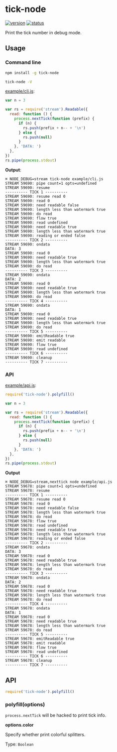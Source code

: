 # tick-node
[![version](https://img.shields.io/npm/v/tick-node.svg)](https://www.npmjs.org/package/tick-node)
[![status](https://travis-ci.org/zoubin/tick-node.svg?branch=master)](https://travis-ci.org/zoubin/tick-node)

Print the tick number in debug mode.

## Usage

### Command line

```bash
npm install -g tick-node

tick-node -V

```

[example/cli.js](example/cli.js):
```js
var n = 3

var rs = require('stream').Readable({
  read: function () {
    process.nextTick(function (prefix) {
      if (n) {
        rs.push(prefix + n-- + '\n')
      } else {
        rs.push(null)
      }
    }, 'DATA: ')
  },
})
rs.pipe(process.stdout)

```

**Output**:

```
⌘ NODE_DEBUG=stream tick-node example/cli.js
STREAM 59690: pipe count=1 opts=undefined
STREAM 59690: resume
---------- TICK 1 ----------
STREAM 59690: resume read 0
STREAM 59690: read 0
STREAM 59690: need readable false
STREAM 59690: length less than watermark true
STREAM 59690: do read
STREAM 59690: flow true
STREAM 59690: read undefined
STREAM 59690: need readable true
STREAM 59690: length less than watermark true
STREAM 59690: reading or ended false
---------- TICK 2 ----------
STREAM 59690: ondata
DATA: 3
STREAM 59690: read 0
STREAM 59690: need readable true
STREAM 59690: length less than watermark true
STREAM 59690: do read
---------- TICK 3 ----------
STREAM 59690: ondata
DATA: 2
STREAM 59690: read 0
STREAM 59690: need readable true
STREAM 59690: length less than watermark true
STREAM 59690: do read
---------- TICK 4 ----------
STREAM 59690: ondata
DATA: 1
STREAM 59690: read 0
STREAM 59690: need readable true
STREAM 59690: length less than watermark true
STREAM 59690: do read
---------- TICK 5 ----------
STREAM 59690: emitReadable true
STREAM 59690: emit readable
STREAM 59690: flow true
STREAM 59690: read undefined
---------- TICK 6 ----------
STREAM 59690: cleanup
---------- TICK 7 ----------

```


### API

[example/api.js](example/api.js):

```js
require('tick-node').polyfill()

var n = 3

var rs = require('stream').Readable({
  read: function () {
    process.nextTick(function (prefix) {
      if (n) {
        rs.push(prefix + n-- + '\n')
      } else {
        rs.push(null)
      }
    }, 'DATA: ')
  },
})
rs.pipe(process.stdout)

```

**Output**

```
⌘ NODE_DEBUG=stream,nexttick node example/api.js
STREAM 59678: pipe count=1 opts=undefined
STREAM 59678: resume
---------- TICK 1 ----------
STREAM 59678: resume read 0
STREAM 59678: read 0
STREAM 59678: need readable false
STREAM 59678: length less than watermark true
STREAM 59678: do read
STREAM 59678: flow true
STREAM 59678: read undefined
STREAM 59678: need readable true
STREAM 59678: length less than watermark true
STREAM 59678: reading or ended false
---------- TICK 2 ----------
STREAM 59678: ondata
DATA: 3
STREAM 59678: read 0
STREAM 59678: need readable true
STREAM 59678: length less than watermark true
STREAM 59678: do read
---------- TICK 3 ----------
STREAM 59678: ondata
DATA: 2
STREAM 59678: read 0
STREAM 59678: need readable true
STREAM 59678: length less than watermark true
STREAM 59678: do read
---------- TICK 4 ----------
STREAM 59678: ondata
DATA: 1
STREAM 59678: read 0
STREAM 59678: need readable true
STREAM 59678: length less than watermark true
STREAM 59678: do read
---------- TICK 5 ----------
STREAM 59678: emitReadable true
STREAM 59678: emit readable
STREAM 59678: flow true
STREAM 59678: read undefined
---------- TICK 6 ----------
STREAM 59678: cleanup
---------- TICK 7 ----------

```

## API

```js
require('tick-node').polyfill()

```

### polyfill(options)
`process.nextTick` will be hacked to print tick info.

**options.color**

Specify whether print colorful splitters.

Type: `Boolean`

